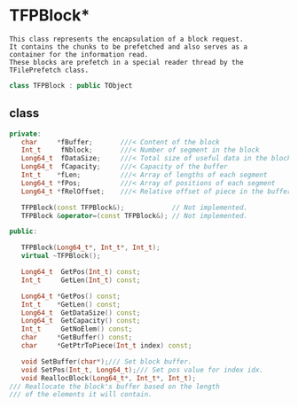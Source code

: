 <!-- TFPBlock.md --- 
;; 
;; Description: 
;; Author: Hongyi Wu(吴鸿毅)
;; Email: wuhongyi@qq.com 
;; Created: 日 1月  6 15:19:12 2019 (+0800)
;; Last-Updated: 三 9月 16 10:33:29 2020 (+0800)
;;           By: Hongyi Wu(吴鸿毅)
;;     Update #: 2
;; URL: http://wuhongyi.cn -->

# TFPBlock*

```
This class represents the encapsulation of a block request.
It contains the chunks to be prefetched and also serves as a
container for the information read.
These blocks are prefetch in a special reader thread by the
TFilePrefetch class.
```


```cpp
class TFPBlock : public TObject
```

## class

```cpp
private:
   char     *fBuffer;       ///< Content of the block
   Int_t     fNblock;       ///< Number of segment in the block
   Long64_t  fDataSize;     ///< Total size of useful data in the block
   Long64_t  fCapacity;     ///< Capacity of the buffer
   Int_t    *fLen;          ///< Array of lengths of each segment
   Long64_t *fPos;          ///< Array of positions of each segment
   Long64_t *fRelOffset;    ///< Relative offset of piece in the buffer

   TFPBlock(const TFPBlock&);            // Not implemented.
   TFPBlock &operator=(const TFPBlock&); // Not implemented.

public:

   TFPBlock(Long64_t*, Int_t*, Int_t);
   virtual ~TFPBlock();

   Long64_t  GetPos(Int_t) const;
   Int_t     GetLen(Int_t) const;

   Long64_t *GetPos() const;
   Int_t    *GetLen() const;
   Long64_t  GetDataSize() const;
   Long64_t  GetCapacity() const;
   Int_t     GetNoElem() const;
   char     *GetBuffer() const;
   char     *GetPtrToPiece(Int_t index) const;

   void SetBuffer(char*);/// Set block buffer.
   void SetPos(Int_t, Long64_t);/// Set pos value for index idx.
   void ReallocBlock(Long64_t*, Int_t*, Int_t);
/// Reallocate the block's buffer based on the length
/// of the elements it will contain.
```

<!-- TFPBlock.md ends here -->
